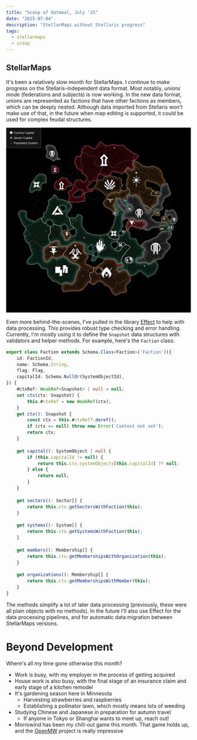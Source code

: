 ```yaml
---
title: "Scoop of Oatmeal, July '25"
date: "2025-07-04"
description: "StellarMaps without Stellaris progress"
tags:
  - stellarmaps
  - scoop
---
```


## StellarMaps

It's been a relatively slow month for StellarMaps. I continue to make progress on the Stellaris-independent data format. Most notably, _unions mode_ (federations and subjects) is now working. In the new data format, unions are represented as factions that have other factions as members, which can be deeply nested. Although data imported from Stellaris won't make use of that, in the future when map editing is supported, it could be used for complex feudal structures.

![Stellaris map in unions mode](./unions-mode.webp)

Even more behind-the-scenes, I've pulled in the library [Effect](https://effect.website) to help with data processing. This provides robust type checking and error handling. Currently, I'm mostly using it to define the `Snapshot` data structures with validators and helper methods. For example, here's the `Faction` class:

```ts
export class Faction extends Schema.Class<Faction>('Faction')({
	id: FactionId,
	name: Schema.String,
	flag: Flag,
	capitalId: Schema.NullOr(SystemObjectId),
}) {
	#ctxRef: WeakRef<Snapshot> | null = null;
	set ctx(ctx: Snapshot) {
		this.#ctxRef = new WeakRef(ctx);
	}
	get ctx(): Snapshot {
		const ctx = this.#ctxRef?.deref();
		if (ctx == null) throw new Error('Context not set');
		return ctx;
	}

	get capital(): SystemObject | null {
		if (this.capitalId != null) {
			return this.ctx.systemObjects[this.capitalId] ?? null;
		} else {
			return null;
		}
	}

	get sectors(): Sector[] {
		return this.ctx.getSectorsWithFaction(this);
	}

	get systems(): System[] {
		return this.ctx.getSystemsWithFaction(this);
	}

	get members(): Membership[] {
		return this.ctx.getMembershipsWithOrganization(this);
	}

	get organizations(): Membership[] {
		return this.ctx.getMembershipsWithMember(this);
	}
}
```

The methods simplify a lot of later data processing (previously, these were all plain objects with no methods). In the future I'll also use Effect for the data processing pipelines, and for automatic data migration between StellarMaps versions.

# Beyond Development

Where's all my time gone otherwise this month?

- Work is busy, with my employer in the process of getting acquired
- House work is also busy, with the final stage of an insurance claim and early stage of a kitchen remodel
- It's gardening season here in Minnesota
  - Harvesting strawberries and raspberries
  - Establishing a pollinator lawn, which mostly means lots of weeding
- Studying Chinese and Japanese in preparation for autumn travel
  - If anyone in Tokyo or Shanghai wants to meet up, reach out!
- Morrowind has been my chill-out game this month. That game holds up, and the [OpenMW](https://openmw.org) project is really impressive